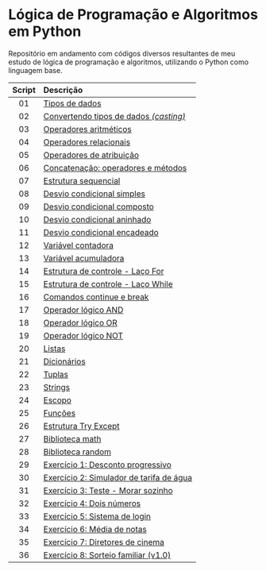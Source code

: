 # Lógica de Programação e Algoritmos em Python
Repositório em andamento com códigos diversos resultantes de meu estudo de lógica de programação e algoritmos, utilizando o Python como linguagem base.

Script | Descrição 
:---: | :---
01 | [Tipos de dados](https://github.com/michelelozada/Logica-de-Programacao-e-Algoritmos-em-Python/blob/main/01-Tipos-de-Dados.py)
02 | [Convertendo tipos de dados *(casting)*](https://github.com/michelelozada/Logica-de-Programacao-e-Algoritmos-em-Python/blob/main/02-Convertendo-Tipos-de-Dados.py)
03 | [Operadores aritméticos](https://github.com/michelelozada/Logica-de-Programacao-e-Algoritmos-em-Python/blob/main/03-Operadores-Aritmeticos.py)
04 | [Operadores relacionais](https://github.com/michelelozada/Logica-de-Programacao-e-Algoritmos-em-Python/blob/main/04-Operadores-Relacionais.py)
05 | [Operadores de atribuição](https://github.com/michelelozada/Logica-de-Programacao-e-Algoritmos-em-Python/blob/main/05-Operadores-de-Atribuicao.py)
06 | [Concatenação: operadores e métodos](https://github.com/michelelozada/Logica-de-Programacao-e-Algoritmos-em-Python/blob/main/06-Concatenacao-Operadores-e-Metodos.py)
07 | [Estrutura sequencial](https://github.com/michelelozada/Logica-de-Programacao-e-Algoritmos-em-Python/blob/main/07-Estrutura-Sequencial.py)
08 | [Desvio condicional simples](https://github.com/michelelozada/Logica-de-Programacao-e-Algoritmos-em-Python/blob/main/08-Desvio-Condicional-Simples.py)
09 | [Desvio condicional composto](https://github.com/michelelozada/Logica-de-Programacao-e-Algoritmos-em-Python/blob/main/09-Desvio-Condicional-Composto.py)
10 | [Desvio condicional aninhado](https://github.com/michelelozada/Logica-de-Programacao-e-Algoritmos-em-Python/blob/main/10-Desvio-Condicional-Aninhado.py)
11 | [Desvio condicional encadeado](https://github.com/michelelozada/Logica-de-Programacao-e-Algoritmos-em-Python/blob/main/11-Desvio-Condicional-Encadeado.py)
12 | [Variável contadora](https://github.com/michelelozada/Logica-de-Programacao-e-Algoritmos-em-Python/blob/main/12-Variavel-contadora.py)
13 | [Variável acumuladora](https://github.com/michelelozada/Logica-de-Programacao-e-Algoritmos-em-Python/blob/main/13-Variavel-acumuladora.py)
14 | [Estrutura de controle - Laço For](https://github.com/michelelozada/Logica-de-Programacao-e-Algoritmos-em-Python/blob/main/14-Estrutura-Controle-Laco-For.py)
15 | [Estrutura de controle - Laço While](https://github.com/michelelozada/Logica-de-Programacao-e-Algoritmos-em-Python/blob/main/15-Estrutura-Controle-Laco-While.py)
16 | [Comandos continue e break](https://github.com/michelelozada/Logica-de-Programacao-e-Algoritmos-em-Python/blob/main/16-Comandos-Continue-e-Break.py)
17 | [Operador lógico AND](https://github.com/michelelozada/Logica-de-Programacao-e-Algoritmos-em-Python/blob/main/17-Operador-logico-AND.py)
18 | [Operador lógico OR](https://github.com/michelelozada/Logica-de-Programacao-e-Algoritmos-em-Python/blob/main/18-Operador-logico-OR.py)
19 | [Operador lógico NOT](https://github.com/michelelozada/Logica-de-Programacao-e-Algoritmos-em-Python/blob/main/19-Operador-logico-NOT.py)
20 | [Listas](https://github.com/michelelozada/Logica-de-Programacao-e-Algoritmos-em-Python/blob/main/20-Listas.py)
21 | [Dicionários](https://github.com/michelelozada/Logica-de-Programacao-e-Algoritmos-em-Python/blob/main/21-Dicionarios.py)
22 | [Tuplas](https://github.com/michelelozada/Logica-de-Programacao-e-Algoritmos-em-Python/blob/main/22-Tuplas.py)
23 | [Strings](https://github.com/michelelozada/Logica-de-Programacao-e-Algoritmos-em-Python/blob/main/23-Strings.py)
24 | [Escopo](https://github.com/michelelozada/Logica-de-Programacao-e-Algoritmos-em-Python/blob/main/24-Escopo.py)
25 | [Funções](https://github.com/michelelozada/Logica-de-Programacao-e-Algoritmos-em-Python/blob/main/25-Funcoes.py)
26 | [Estrutura Try Except](https://github.com/michelelozada/Logica-de-Programacao-e-Algoritmos-em-Python/blob/main/26-Estrutura-Try-Except.py)
27 | [Biblioteca math](https://github.com/michelelozada/Logica-de-Programacao-e-Algoritmos-em-Python/blob/main/27-Biblioteca-math.py)
28 | [Biblioteca random](https://github.com/michelelozada/Logica-de-Programacao-e-Algoritmos-em-Python/blob/main/28-Biblioteca-random.py)
29 | [Exercício 1: Desconto progressivo](https://github.com/michelelozada/Logica-de-Programacao-e-Algoritmos-em-Python/blob/main/Ex.01-Desconto-Progressivo.py)
30 | [Exercício 2: Simulador de tarifa de água](https://github.com/michelelozada/Logica-de-Programacao-e-Algoritmos-em-Python/blob/main/Ex.02-Simulador-Tarifa-Agua.py)
31 | [Exercício 3: Teste - Morar sozinho](https://github.com/michelelozada/Logica-de-Programacao-e-Algoritmos-em-Python/blob/main/Ex.03-Teste-Morar-Sozinho(a).py)
32 | [Exercício 4: Dois números](https://github.com/michelelozada/Logica-de-Programacao-e-Algoritmos-em-Python/blob/main/Ex.04-Dois-Numeros.py)
33 | [Exercício 5: Sistema de login](https://github.com/michelelozada/Logica-de-Programacao-e-Algoritmos-em-Python/blob/main/Ex.05-Sistema-de-Login.py)
34 | [Exercício 6: Média de notas](https://github.com/michelelozada/Logica-de-Programacao-e-Algoritmos-em-Python/blob/main/Ex.06-Media-de-Notas.py)
35 | [Exercício 7: Diretores de cinema](https://github.com/michelelozada/Logica-de-Programacao-e-Algoritmos-em-Python/blob/main/Ex.07-Diretores-de-Cinema.py)
36 | [Exercício 8: Sorteio familiar (v1.0)](https://github.com/michelelozada/Logica-de-Programacao-e-Algoritmos-em-Python/blob/main/Ex.08-Sorteio-Familiar(v1.0).py)
